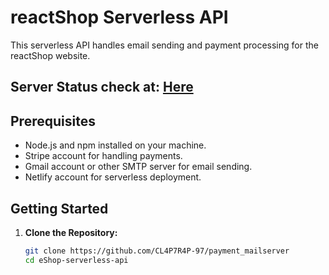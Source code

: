 # reactShop Serverless API

This serverless API handles email sending and payment processing for the reactShop website.

## Server Status check at: [Here](https://tranquil-cocada-3b715c.netlify.app/.netlify/functions/api)

## Prerequisites
- Node.js and npm installed on your machine.
- Stripe account for handling payments.
- Gmail account or other SMTP server for email sending.
- Netlify account for serverless deployment.

## Getting Started

1. **Clone the Repository:**
   ```bash
   git clone https://github.com/CL4P7R4P-97/payment_mailserver
   cd eShop-serverless-api
